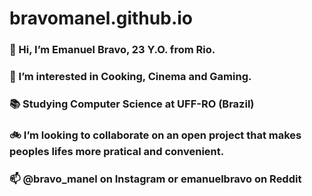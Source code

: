 # bravomanel.github.io

### 👋 Hi, I’m Emanuel Bravo, 23 Y.O. from Rio.
### 👀 I’m interested in Cooking, Cinema and Gaming.
### 📚 Studying Computer Science  at UFF-RO (Brazil)
### 🚲 I’m looking to collaborate on an open project that makes peoples lifes more pratical and convenient.
### 📫 @bravo_manel on Instagram or emanuelbravo on Reddit
